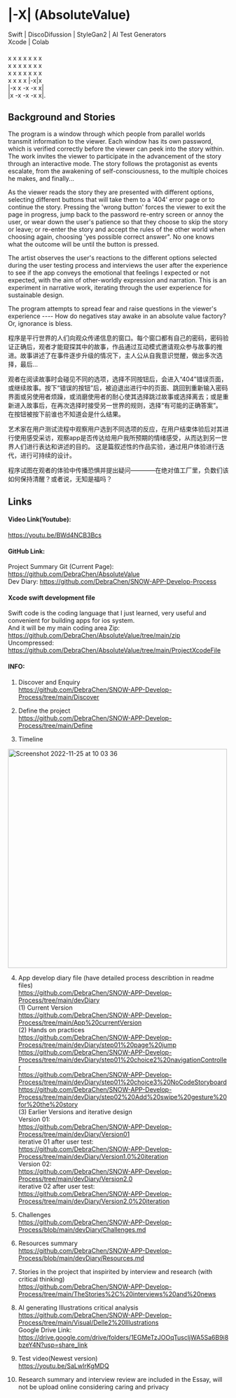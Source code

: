 ####    
####   
####   
#   |-X|   (AbsoluteValue)  
  
Swift | DiscoDifussion | StyleGan2 | AI Test Generators  
Xcode | Colab  
  
#### 
x x x x x x x  
x x x x x x x  
x x x x x x x  
x x x x |-x|x  
|-x x -x -x x|  
|x -x -x -x x|. 
  
  
  
  
 
## Background and Stories

The program is a window through which people from parallel worlds transmit information to the viewer. Each window has its own password, which is verified correctly before the viewer can peek into the story within. The work invites the viewer to participate in the advancement of the story through an interactive mode. The story follows the protagonist as events escalate, from the awakening of self-consciousness, to the multiple choices he makes, and finally... 

As the viewer reads the story they are presented with different options, selecting different buttons that will take them to a '404' error page or to continue the story. Pressing the 'wrong button' forces the viewer to exit the page in progress, jump back to the password re-entry screen or annoy the user, or wear down the user's patience so that they choose to skip the story or leave; or re-enter the story and accept the rules of the other world when choosing again, choosing 'yes possible correct answer". No one knows what the outcome will be until the button is pressed. 
  
The artist observes the user's reactions to the different options selected during the user testing process and interviews the user after the experience to see if the app conveys the emotional that feelings I expected or not expected, with the aim of other-worldly expression and narration.  This is an experiment in narrative work, iterating through the user experience for sustainable design.

The program attempts to spread fear and raise questions in the viewer's experience ---- How do negatives stay awake in an absolute value factory? Or, ignorance is bless.
   
   
   
   
程序是平行世界的人们向观众传递信息的窗口。每个窗口都有自己的密码，密码验证正确后，观者才能窥探其中的故事，作品通过互动模式邀请观众参与故事的推进。故事讲述了在事件逐步升级的情况下，主人公从自我意识觉醒，做出多次选择，最后... 

观者在阅读故事时会碰见不同的选项，选择不同按钮后，会进入“404”错误页面，或继续故事。按下“错误的按钮”后，被迫退出进行中的页面、跳回到重新输入密码界面或另使用者烦躁，或消磨使用者的耐心使其选择跳过故事或选择离去；或是重新进入故事后，在再次选择时接受另一世界的规则，选择“有可能的正确答案”。 在按钮被按下前谁也不知道会是什么结果。 
  
艺术家在用户测试流程中观察用户选到不同选项的反应，在用户结束体验后对其进行使用感受采访，观察app是否传达给用户我所预期的情绪感受，从而达到另一世界人们进行表达和讲述的目的。  这是篇叙述性的作品实验，通过用户体验进行迭代，进行可持续的设计。

程序试图在观者的体验中传播恐惧并提出疑问————在绝对值工厂里，负数们该如何保持清醒？或者说，无知是福吗？ 
  
  
     
      
## Links

#### Video Link(Youtube):
https://youtu.be/BWd4NCB3Bcs  
  
  
#### GitHub Link:
Project Summary Git (Current Page): https://github.com/DebraChen/AbsoluteValue  
Dev Diary: https://github.com/DebraChen/SNOW-APP-Develop-Process  
  
   
#### Xcode swift development file  
Swift code is the coding language that I just learned, very useful and convenient for building apps for ios system.  
And it will be my main coding area 
Zip:  
https://github.com/DebraChen/AbsoluteValue/tree/main/zip   
Uncompressed:  
https://github.com/DebraChen/AbsoluteValue/tree/main/ProjectXcodeFile
  
  
#### INFO:

1. Discover and Enquiry  
    https://github.com/DebraChen/SNOW-APP-Develop-Process/tree/main/Discover   
  
2. Define the project  
    https://github.com/DebraChen/SNOW-APP-Develop-Process/tree/main/Define   
   
3. Timeline  
<img width="500" alt="Screenshot 2022-11-25 at 10 03 36" src="https://user-images.githubusercontent.com/91618091/203957585-d9bc1179-a4ab-4a2b-acc7-f257054d9c55.png">  
  
4. App develop diary file (have detailed process describtion in readme files)   
  https://github.com/DebraChen/SNOW-APP-Develop-Process/tree/main/devDiary   
  (1) Current Version  
      https://github.com/DebraChen/SNOW-APP-Develop-Process/tree/main/App%20currentVersion   
  (2) Hands on practices   
      https://github.com/DebraChen/SNOW-APP-Develop-Process/tree/main/devDiary/step01%20page%20jump  
      https://github.com/DebraChen/SNOW-APP-Develop-Process/tree/main/devDiary/step01%20choice2%20navigationController  
      https://github.com/DebraChen/SNOW-APP-Develop-Process/tree/main/devDiary/step01%20choice3%20NoCodeStoryboard  
      https://github.com/DebraChen/SNOW-APP-Develop-Process/tree/main/devDiary/step02%20Add%20swipe%20gesture%20for%20the%20story  
   (3) Earlier Versions and iterative design  
      Version 01:   
      https://github.com/DebraChen/SNOW-APP-Develop-Process/tree/main/devDiary/Version01  
      iterative 01 after user test:  
      https://github.com/DebraChen/SNOW-APP-Develop-Process/tree/main/devDiary/Version1.0%20iteration  
      Version 02:  
      https://github.com/DebraChen/SNOW-APP-Develop-Process/tree/main/devDiary/Version2.0  
      iterative 02 after user test:   
      https://github.com/DebraChen/SNOW-APP-Develop-Process/tree/main/devDiary/Version2.0%20iteration  
      
5. Challenges  
    https://github.com/DebraChen/SNOW-APP-Develop-Process/blob/main/devDiary/Challenges.md    
   
6. Resources summary   
    https://github.com/DebraChen/SNOW-APP-Develop-Process/blob/main/devDiary/Resources.md   
  
7. Stories in the project that inspirited by interview and research (with critical thinking)  
    https://github.com/DebraChen/SNOW-APP-Develop-Process/tree/main/TheStories%2C%20interviews%20and%20news  
  
8. AI generating Illustrations critical analysis    
   https://github.com/DebraChen/SNOW-APP-Develop-Process/tree/main/Visual/Delle2%20Illustrations   
   Google Drive Link:
   https://drive.google.com/drive/folders/1EGMeTzJOOqTuscljWA5Sa6B9i8bzeY4N?usp=share_link
   
9. Test video(Newest version)  
   https://youtu.be/SaLwIrKgMDQ
  
10. Research summary and interview review are included in the Essay, will not be upload online considering caring and privacy

